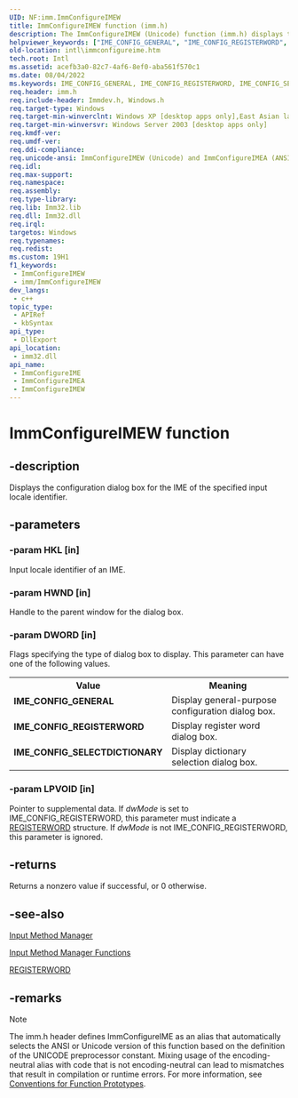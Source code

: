 ```yaml
---
UID: NF:imm.ImmConfigureIMEW
title: ImmConfigureIMEW function (imm.h)
description: The ImmConfigureIMEW (Unicode) function (imm.h) displays the configuration dialog box for the IME of the specified input locale identifier.
helpviewer_keywords: ["IME_CONFIG_GENERAL", "IME_CONFIG_REGISTERWORD", "IME_CONFIG_SELECTDICTIONARY", "ImmConfigureIME", "ImmConfigureIME function [Internationalization for Windows Applications]", "ImmConfigureIMEW", "_win32_ImmConfigureIME", "imm/ImmConfigureIME", "imm/ImmConfigureIMEW", "intl.immconfigureime"]
old-location: intl\immconfigureime.htm
tech.root: Intl
ms.assetid: acefb3a0-82c7-4af6-8ef0-aba561f570c1
ms.date: 08/04/2022
ms.keywords: IME_CONFIG_GENERAL, IME_CONFIG_REGISTERWORD, IME_CONFIG_SELECTDICTIONARY, ImmConfigureIME, ImmConfigureIME function [Internationalization for Windows Applications], ImmConfigureIMEA, ImmConfigureIMEW, _win32_ImmConfigureIME, imm/ImmConfigureIME, imm/ImmConfigureIMEA, imm/ImmConfigureIMEW, intl.immconfigureime
req.header: imm.h
req.include-header: Immdev.h, Windows.h
req.target-type: Windows
req.target-min-winverclnt: Windows XP [desktop apps only],East Asian language support installed.
req.target-min-winversvr: Windows Server 2003 [desktop apps only]
req.kmdf-ver: 
req.umdf-ver: 
req.ddi-compliance: 
req.unicode-ansi: ImmConfigureIMEW (Unicode) and ImmConfigureIMEA (ANSI)
req.idl: 
req.max-support: 
req.namespace: 
req.assembly: 
req.type-library: 
req.lib: Imm32.lib
req.dll: Imm32.dll
req.irql: 
targetos: Windows
req.typenames: 
req.redist: 
ms.custom: 19H1
f1_keywords:
 - ImmConfigureIMEW
 - imm/ImmConfigureIMEW
dev_langs:
 - c++
topic_type:
 - APIRef
 - kbSyntax
api_type:
 - DllExport
api_location:
 - imm32.dll
api_name:
 - ImmConfigureIME
 - ImmConfigureIMEA
 - ImmConfigureIMEW
---
```


# ImmConfigureIMEW function


## -description

Displays the configuration dialog box for the IME of the specified input locale identifier.

## -parameters

### -param HKL [in]

Input locale identifier of an IME.

### -param HWND [in]

Handle to the parent window for the dialog box.

### -param DWORD [in]

Flags specifying the type of dialog box to display. This parameter can have one of the following values.

<table>
<tr>
<th>Value</th>
<th>Meaning</th>
</tr>
<tr>
<td width="40%"><a id="IME_CONFIG_GENERAL"></a><a id="ime_config_general"></a><dl>
<dt><b>IME_CONFIG_GENERAL</b></dt>
</dl>
</td>
<td width="60%">
Display general-purpose configuration dialog box.

</td>
</tr>
<tr>
<td width="40%"><a id="IME_CONFIG_REGISTERWORD"></a><a id="ime_config_registerword"></a><dl>
<dt><b>IME_CONFIG_REGISTERWORD</b></dt>
</dl>
</td>
<td width="60%">
Display register word dialog box.

</td>
</tr>
<tr>
<td width="40%"><a id="IME_CONFIG_SELECTDICTIONARY"></a><a id="ime_config_selectdictionary"></a><dl>
<dt><b>IME_CONFIG_SELECTDICTIONARY</b></dt>
</dl>
</td>
<td width="60%">
Display dictionary selection dialog box.

</td>
</tr>
</table>

### -param LPVOID [in]

Pointer to supplemental data. If <i>dwMode</i> is set to IME_CONFIG_REGISTERWORD, this parameter must indicate a <a href="/windows/desktop/api/imm/ns-imm-registerworda">REGISTERWORD</a> structure. If <i>dwMode</i> is not IME_CONFIG_REGISTERWORD, this parameter is ignored.

## -returns

Returns a nonzero value if successful, or 0 otherwise.

## -see-also

<a href="/windows/desktop/Intl/input-method-manager">Input Method Manager</a>



<a href="/windows/desktop/Intl/input-method-manager-functions">Input Method Manager Functions</a>



<a href="/windows/desktop/api/imm/ns-imm-registerworda">REGISTERWORD</a>

## -remarks

> [!NOTE]
> The imm.h header defines ImmConfigureIME as an alias that automatically selects the ANSI or Unicode version of this function based on the definition of the UNICODE preprocessor constant. Mixing usage of the encoding-neutral alias with code that is not encoding-neutral can lead to mismatches that result in compilation or runtime errors. For more information, see [Conventions for Function Prototypes](/windows/win32/intl/conventions-for-function-prototypes).
